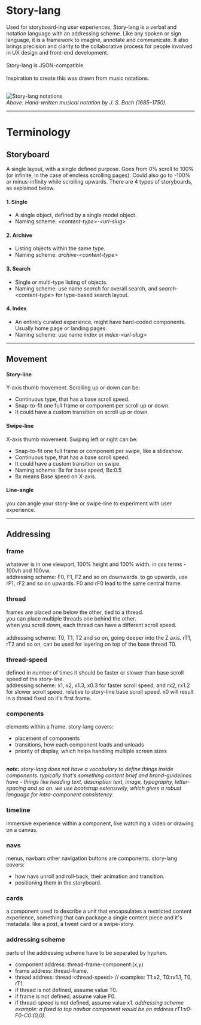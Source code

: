 # Story-lang
Used for storyboard-ing user experiences, Story-lang is a verbal and notation language with an addressing scheme. Like any spoken or sign language, it is a framework to imagine, annotate and communicate. It also brings precision and clarity to the collaborative process for people involved in UX design and front-end development.
<br><br>
Story-lang is JSON-compatible.
<br><br>
Inspiration to create this was drawn from music notations.<br><br>

![Story-lang notations](https://wildfiretech.co/theme/assets/img/bach-notes.png)<br>
<em>Above: Hand-written musical notation by J. S. Bach (1685–1750).</em>

<hr>

# Terminology

## Storyboard
A single layout, with a single defined purpose. Goes from 0% scroll to 100% (or infinite, in the case of endless scrolling pages). Could also go to -100% or minus-infinity while scrolling upwards. There are 4 types of storyboards, as explained below.

#### 1. Single
- A single object, defined by a single model object.
- Naming scheme: <em>&lt;content-type&gt;-&lt;url-slug&gt;</em>

#### 2. Archive
- Listing objects within the same type.
- Naming scheme: <em>archive-&lt;content-type&gt;</em>

#### 3. Search
- Single or multi-type listing of objects.
- Naming scheme: use name <em>search</em> for overall search, and <em>search-&lt;content-type&gt;</em> for type-based search layout.

#### 4. Index
- An entirely curated experience, might have hard-coded components. Usually home page or landing pages.
- Naming scheme: use name <em>index</em> or <em>index-&lt;url-slug&gt;</em>

<hr>

## Movement

#### Story-line
Y-axis thumb movement. Scrolling up or down can be:
- Continuous type, that has a base scroll speed.
- Snap-to-fit one full frame or component per scroll up or down.
- It could have a custom transition on scroll up or down.

#### Swipe-line
X-axis thumb movement. Swiping left or right can be:
- Snap-to-fit one full frame or component per swipe, like a slideshow.
- Continuous type, that has a base scroll speed.
- It could have a custom transition on swipe.
- Naming scheme: Bx for base speed, Bx:0.5
- Bx means Base speed on X-axis.

#### Line-angle
you can angle your story-line or swipe-line to experiment with user experience.

<hr>

## Addressing

### frame
whatever is in one viewport, 100% height and 100% width. in css terms - 100vh and 100vw.
<br>
addressing scheme: F0, F1, F2 and so on downwards. to go upwards, use rF1, rF2 and so on upwards. F0 and rF0 lead to the same central frame.

### thread
frames are placed one below the other, tied to a thread.<br>
you can place multiple threads one behind the other.<br>
when you scroll down, each thread can have a different scroll speed.<br>
<br>
addressing scheme: T0, T1, T2 and so on, going deeper into the Z axis. rT1, rT2 and so on, can be used for layering on top of the base thread T0.

### thread-speed
defined in number of times it should be faster or slower than base scroll speed of the story-line.<br>
addressing scheme: x1, x2, x1.3, x0.3 for faster scroll speed, and rx2, rx1.2 for slower scroll speed. relative to story-line base scroll speed. x0 will result in a thread fixed on it's first frame.

### components
elements within a frame. story-lang covers:
- placement of components
- transitions, how each component loads and unloads
- priority of display, which helps handling multiple screen sizes
<br>
<em><strong>note:</strong> story-lang does not have a vocabulary to define things inside components. typically that's something content brief and brand-guidelines have - things like heading text, description text, image, typography, letter-spacing and so on. we use bootstrap extensively, which gives a robust language for intra-component consistency.</em>

### timeline
immersive experience within a component, like watching a video or drawing on a canvas.

### navs
menus, navbars other navigation buttons are components. story-lang covers:
- how navs unroll and roll-back, their animation and transition.
- positioning them in the storyboard.

### cards
a component used to describe a unit that encapsulates a restricted content experience, something that can package a single content piece and it's metadata. like a post, a tweet card or a swipe-story.

### addressing scheme
parts of the addressing scheme have to be separated by hyphen.
- component address: thread-frame-component:(x,y)
- frame address: thread-frame.
- thread address: thread:&lt;thread-speed&gt; // examples: T1:x2, T0:rx1.1, T0, rT1.
- if thread is not defined, assume value T0.
- if frame is not defined, assume value F0.
- if thread-speed is not defined, assume value x1.
<em>addressing scheme example: a fixed to top navbar component would be on address rT1:x0-F0-C0:(0,0).</em>